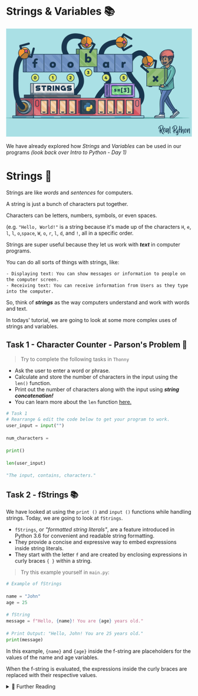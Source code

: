 # Strings & Variables 📚

![image](image_8.png)

We have already explored how _Strings_ and _Variables_ can be used in our programs _(look back over Intro to Python - Day 1)_


# Strings 📝
Strings are like _words_ and _sentences_ for computers.

A string is just a bunch of characters put together.

Characters can be letters, numbers, symbols, or even spaces. 

(e.g. ``"Hello, World!"`` is a string because it's made up of the characters ``H``, ``e``, ``l``, ``l``, ``o``,``space``, ``W``, ``o``, ``r``, ``l``, ``d``, and ``!``, all in a specific order.

Strings are super useful because they let us work with **_text_** in computer programs.

You can do all sorts of things with strings, like:

    - Displaying text: You can show messages or information to people on the computer screen.
    - Receiving text: You can receive information from Users as they type into the computer.

So, think of **_strings_** as the way computers understand and work with words and text.

In todays' tutorial, we are going to look at some more complex uses of strings and variables.

## Task 1 - Character Counter - Parson's Problem 🤔

> Try to complete the following tasks in `Thonny`

-  Ask the user to enter a word or phrase.
-  Calculate and store the number of characters in the input using the `len()` function.
-  Print out the number of characters along with the input using **_string concatenation!_**
-  You can learn more about the `len` function [here.](https://www.w3schools.com/python/python_strings.asp)


````py
# Task 1
# Rearrange & edit the code below to get your program to work.
user_input = input("")

num_characters = 

print()

len(user_input)

"The input, contains, characters."

````

## Task 2 - fStrings 📚
We have looked at using the `print ()` and `input ()` functions while handling strings.
Today, we are going to look at `fStrings`.

- `fStrings`, or _"formatted string literals"_, are a feature introduced in Python 3.6 for convenient and readable string formatting. 
- They provide a concise and expressive way to embed expressions inside string literals.
- They start with the letter `f` and are created by enclosing expressions in curly braces `{ }` within a string.

> Try this example yourself in `main.py`:
````py
# Example of fStrings

name = "John"
age = 25

# fString
message = f"Hello, {name}! You are {age} years old."

# Print Output: "Hello, John! You are 25 years old."
print(message)

````

In this example, ``{name}`` and ``{age}`` inside the f-string are placeholders for the values of the name and age variables. 

When the f-string is evaluated, the expressions inside the curly braces are replaced with their respective values.

<details>
<summary> 👀 Further Reading </summary>

Key features and advantages of ``fStrings`` include:

1. _Readability:_

``fStrings`` enhance code readability by allowing you to embed variables and expressions directly into the string.

2.  _Simplicity:_

``fStrings`` eliminate the need for explicit conversion of variables to strings, as this is handled automatically.

3.  _Expressions:_

You can include expressions inside the curly braces, allowing for more complex and dynamic string formatting.

4. _Performance:_

``fStrings`` are often faster than other string formatting methods, contributing to better runtime performance.
  
</details>



